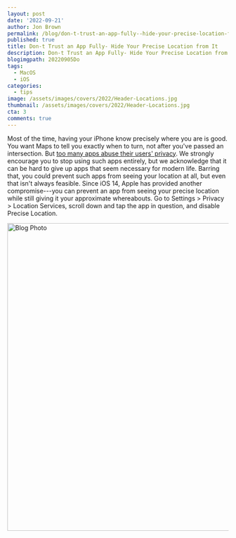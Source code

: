 ```yaml
---
layout: post
date: '2022-09-21'
author: Jon Brown
permalink: /blog/don-t-trust-an-app-fully--hide-your-precise-location-from-it/
published: true
title: Don-t Trust an App Fully- Hide Your Precise Location from It
description: Don-t Trust an App Fully- Hide Your Precise Location from It
blogimgpath: 20220905Do
tags:
  - MacOS
  - iOS
categories:
  - tips
image: /assets/images/covers/2022/Header-Locations.jpg
thumbnail: /assets/images/covers/2022/Header-Locations.jpg
cta: 3
comments: true
---
```

Most of the time, having your iPhone know precisely where you are is
good. You want Maps to tell you exactly when to turn, not after you've
passed an intersection. But [too many apps abuse their users'
privacy](https://www.nytimes.com/interactive/2019/12/19/opinion/location-tracking-cell-phone.html).
We strongly encourage you to stop using such apps entirely, but we
acknowledge that it can be hard to give up apps that seem necessary for
modern life. Barring that, you could prevent such apps from seeing your
location at all, but even that isn't always feasible. Since iOS 14,
Apple has provided another compromise---you can prevent an app from
seeing your precise location while still giving it your approximate
whereabouts. Go to Settings \> Privacy \> Location Services, scroll down
and tap the app in question, and disable Precise Location.

<img alt="Blog Photo" src="{{ site.site_cdn }}/assets/images/blog/2022/20220905Do/image2.jpeg" class="img-fluid rounded m-2" width="700" />

